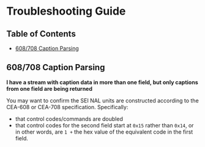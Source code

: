 # Troubleshooting Guide

## Table of Contents
- [608/708 Caption Parsing](caption-parsing)

## 608/708 Caption Parsing

**I have a stream with caption data in more than one field, but only captions from one field are being returned**

You may want to confirm the SEI NAL units are constructed according to the CEA-608 or CEA-708 specification. Specifically:

- that control codes/commands are doubled
- that control codes for the second field start at `0x15` rather than `0x14`, or in other words, are `1 +` the hex value of the equivalent code in the first field.

[caption-parsing]: /docs/troubleshooting.md#608/708-caption-parsing